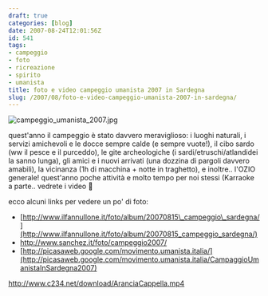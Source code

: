 ```yaml
---
draft: true
categories: [blog]
date: 2007-08-24T12:01:56Z
id: 541
tags:
- campeggio
- foto
- ricreazione
- spirito
- umanista
title: foto e video campeggio umanista 2007 in Sardegna
slug: /2007/08/foto-e-video-campeggio-umanista-2007-in-sardegna/
---
```


![campeggio_umanista_2007.jpg](http://cecere.xyz/wp-content/uploads/sites/3/2007/08/campeggio_umanista_2007.jpg)
  
quest'anno il campeggio è stato davvero meraviglioso: i luoghi naturali, i servizi amichevoli e le docce sempre calde (e sempre vuote!), il cibo sardo (ww il pesce e il purceddo), le gite archeologiche (i sardi/etruschi/atlandidei la sanno lunga), gli amici e i nuovi arrivati (una dozzina di pargoli davvero amabili), la vicinanza (1h di macchina + notte in traghetto), e inoltre.. l'OZIO generale! quest'anno poche attività e molto tempo per noi stessi (Karraoke a parte.. vedrete i video 🙂

ecco alcuni links per vedere un po' di foto:

- [http://www.ilfannullone.it/foto/album/20070815\_campeggio\_sardegna/](http://www.ilfannullone.it/foto/album/20070815_campeggio_sardegna/) 
- <http://www.sanchez.it/foto/campeggio2007/> 
- [http://picasaweb.google.com/movimento.umanista.italia/](http://picasaweb.google.com/movimento.umanista.italia/CampaggioUmanistaInSardegna2007)

<http://www.c234.net/download/AranciaCappella.mp4>
